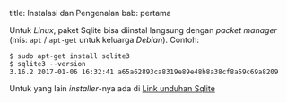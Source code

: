 title: Instalasi dan Pengenalan
bab: pertama


Untuk _Linux_, paket Sqlite bisa diinstal langsung dengan _packet manager_ (mis: `apt` / `apt-get` untuk keluarga _Debian_). Contoh: 
```
$ sudo apt-get install sqlite3
$ sqlite3 --version
3.16.2 2017-01-06 16:32:41 a65a62893ca8319e89e48b8a38cf8a59c69a8209
```
Untuk yang lain _installer_-nya ada di [Link unduhan Sqlite](https://www.sqlite.org/download.html)

